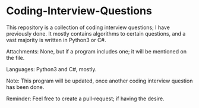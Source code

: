 # Coding-Interview-Questions
This repository is a collection of coding interview questions; I have previously done. It mostly contains algorithms to certain questions, and a vast majority is written in Python3 or C#. 

Attachments: None, but if a program includes one; it will be mentioned on the file.

Languages: Python3 and C#, mostly. 

Note: This program will be updated, once another coding interview question has been done.

Reminder: Feel free to create a pull-request; if having the desire. 
